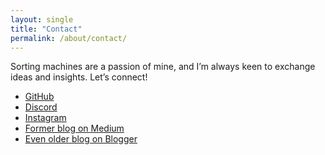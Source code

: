 ```yaml
---
layout: single
title: "Contact"
permalink: /about/contact/
---
```


Sorting machines are a passion of mine, and I’m always keen to exchange ideas and insights. Let’s connect!

* <i class="fa-brands fa-github"></i> <a href="https://github.com/BrickSortingMachine">GitHub</a>
* <i class="fa-brands fa-discord"></i> <a href="https://discord.com/users/1193229221863108698">Discord</a>
* <i class="fa-brands fa-instagram"></i> <a href="https://www.instagram.com/bricksortingmachine">Instagram</a>
* <i class="fa-brands fa-medium"></i> <a href="https://medium.com/@bricksortingmachine">Former blog on Medium</a>
* <i class="fa-brands fa-blogger"></i> <a href="https://bricksortingmachine.blogspot.com/">Even older blog on Blogger</a>
